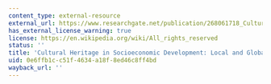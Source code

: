 ```yaml
---
content_type: external-resource
external_url: https://www.researchgate.net/publication/268061718_Cultural_Heritage_in_Socio-Economic_Development_Local_and_Global_Perspectives
has_external_license_warning: true
license: https://en.wikipedia.org/wiki/All_rights_reserved
status: ''
title: 'Cultural Heritage in Socioeconomic Development: Local and Global Perspectives'
uid: 0e6ffb1c-c51f-4634-a18f-8ed46c8ff4bd
wayback_url: ''
---
```

